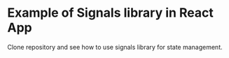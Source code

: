 # Example of Signals library in React App

Clone repository and see how to use signals library for state management.
